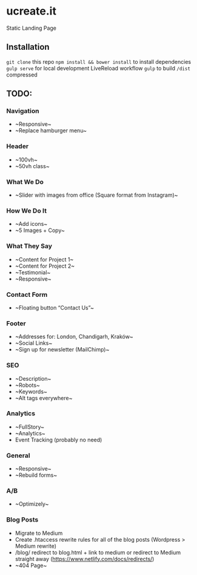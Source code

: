 # ucreate.it
Static Landing Page

## Installation
`git clone` this repo
`npm install && bower install` to install dependencies
`gulp serve` for local development LiveReload workflow
`gulp` to build `/dist` compressed

## TODO:
### Navigation
- ~Responsive~
- ~Replace hamburger menu~
### Header
- ~100vh~
- ~50vh class~
### What We Do
- ~Slider with images from office (Square format from Instagram)~
### How We Do It
- ~Add icons~
- ~5 Images + Copy~
### What They Say
- ~Content for Project 1~
- ~Content for Project 2~
- ~Testimonial~
- ~Responsive~
### Contact Form
- ~Floating button “Contact Us”~
### Footer
- ~Addresses for: London, Chandigarh, Kraków~
- ~Social Links~
- ~Sign up for newsletter (MailChimp)~
### SEO
- ~Description~
- ~Robots~
- ~Keywords~
- ~Alt tags everywhere~
### Analytics
- ~FullStory~
- ~Analytics~
- Event Tracking (probably no need)
### General
- ~Responsive~
- ~Rebuild forms~
### A/B
- ~Optimizely~
### Blog Posts
- Migrate to Medium
- Create .htaccess rewrite rules for all of the blog posts (Wordpress > Medium rewrite)
- /blog/ redirect to blog.html + link to medium or redirect to Medium straight away (https://www.netlify.com/docs/redirects/)
- ~404 Page~
